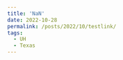 ```yaml
---
title: 'NaN'
date: 2022-10-28
permalink: /posts/2022/10/testlink/
tags:
  - UH  
  - Texas
---
```

 

